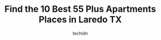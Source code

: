 ---
layout: ampstory
image: https://i0.wp.com/www.depkes.org/wp-content/uploads/2023/06/55-plus-apartments-0-in-laredo-tx-1685866156.jpeg?resize=640,853
author: techidn
featured: false
description: Discover the impressive array of 55 Plus Apartments options in Laredo TX, where you can find 10 of the largest 55 Plus Apartments establishments in the area. From renowned classics to hidden
title: Find the 10 Best 55 Plus Apartments Places in Laredo TX
cover:
   title: Find the 10 Best 55 Plus Apartments Places in Laredo TX
   subtitle: Rickpate
   background: https://www.depkes.org/wp-content/uploads/2023/06/55-plus-apartments-0-in-laredo-tx-1685866156.jpeg

pages: 
 - layout: thirds
   top: <h1>#1 Carmel Apartments</h1>
   bottom: "<p>Weve enjoyed living here so far. We are currently in a townhome and they are pretty nice and up-to-date. Staff is very nice and every time I run into a maintenance, th</p>"
   background: https://www.depkes.org/wp-content/uploads/2023/06/55-plus-apartments-1-in-laredo-tx-1685866157.jpeg
   backgroundblur: true
 - layout: thirds
   top: <h1>#2 Cienega Apartments</h1>
   bottom: "<p>We had a nice experience living in Your community. However, I think your pet policy needs to be reviewed and followed strictly. People bring out their dogs to corridors t</p>"
   background: https://www.depkes.org/wp-content/uploads/2023/06/55-plus-apartments-2-in-laredo-tx-1685866157.jpeg
   cta:
      link: https://www.depkes.org/blog/find-the-10-best-55-plus-apartments-places-in-laredo-tx/
      text: Find the 10 Best 55 Plus Apartments Places in Laredo TX
 - layout: thirds
   top: <h1>#3 Rosemont at Laredo Vista</h1>
   bottom: "<p>5606 St David Ln, Laredo, TX 78046, United States</p>"
   background: https://www.depkes.org/wp-content/uploads/2023/06/55-plus-apartments-3-in-laredo-tx-1685866158.jpeg
   cta:
      link: https://www.depkes.org/blog/find-the-10-best-55-plus-apartments-places-in-laredo-tx/
      text: Find the 10 Best 55 Plus Apartments Places in Laredo TX
 - layout: thirds
   top: <h1>#4 Casa Verde Apartments</h1>
   bottom: "<p>8501 Casa Verde Rd, Laredo, TX 78041, United States</p>"
   background: https://images.unsplash.com/photo-1489648022186-8f49310909a0?ixlib=rb-4.0.3&ixid=MnwxMjA3fDB8MHxwaG90by1wYWdlfHx8fGVufDB8fHx8&auto=format&fit=crop&w=640&h=853&q=80
   cta:
      link: https://www.depkes.org/blog/find-the-10-best-55-plus-apartments-places-in-laredo-tx/
      text: Find the 10 Best 55 Plus Apartments Places in Laredo TX
 - layout: thirds
   top: <h1>#5 La Terraza</h1>
   bottom: "<p>3201 S Ejido Ave, Laredo, TX 78046, United States</p>"
   background: https://images.unsplash.com/photo-1527066579998-dbbae57f45ce?ixlib=rb-4.0.3&ixid=MnwxMjA3fDB8MHxwaG90by1wYWdlfHx8fGVufDB8fHx8&auto=format&fit=crop&w=640&h=853&q=80
   cta:
      link: https://www.depkes.org/blog/find-the-10-best-55-plus-apartments-places-in-laredo-tx/
      text: Find the 10 Best 55 Plus Apartments Places in Laredo TX
 - layout: thirds
   top: <h1>#6 River Bank Village Apartment</h1>
   bottom: "<p>202 Aquero Blvd, Laredo, TX 78045, United States</p>"
   background: https://images.unsplash.com/photo-1599422314077-f4dfdaa4cd09?ixlib=rb-4.0.3&ixid=MnwxMjA3fDB8MHxwaG90by1wYWdlfHx8fGVufDB8fHx8&auto=format&fit=crop&w=640&h=853&q=80
   cta:
      link: https://www.depkes.org/blog/find-the-10-best-55-plus-apartments-places-in-laredo-tx/
      text: Find the 10 Best 55 Plus Apartments Places in Laredo TX
 - layout: thirds
   top: <h1>#7 Hamilton Senior Apartments</h1>
   bottom: "<p>815 Salinas Ave, Laredo, TX 78040, United States</p>"
   background: https://images.unsplash.com/photo-1618005182384-a83a8bd57fbe?ixlib=rb-4.0.3&ixid=MnwxMjA3fDB8MHxwaG90by1wYWdlfHx8fGVufDB8fHx8&auto=format&fit=crop&w=640&h=853&q=80
   cta:
      link: https://www.depkes.org/blog/find-the-10-best-55-plus-apartments-places-in-laredo-tx/
      text: Find the 10 Best 55 Plus Apartments Places in Laredo TX
 - layout: thirds
   middle: Continue reading...
   background: https://images.unsplash.com/photo-1567095761054-7a02e69e5c43?ixlib=rb-4.0.3&ixid=MnwxMjA3fDB8MHxwaG90by1wYWdlfHx8fGVufDB8fHx8&auto=format&fit=crop&w=640&h=853&q=80
   cta:
      link: https://www.depkes.org/blog/find-the-10-best-55-plus-apartments-places-in-laredo-tx/
      text: Find the 10 Best 55 Plus Apartments Places in Laredo TX
      
---